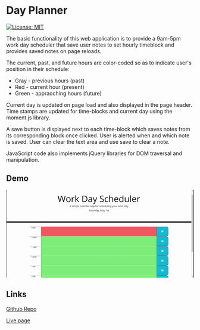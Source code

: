 # Day Planner

[![License: MIT](https://img.shields.io/badge/License-MIT-yellow.svg)](license.txt)

The basic functionality of this web application is to provide a 9am-5pm work day scheduler that save user notes to set hourly timeblock and provides saved notes on page reloads.  

The current, past, and future hours are color-coded so as to indicate user's position in their schedule:
* Gray - previous hours (past)
* Red - current hour (present)
* Green - appraoching hours (future)

Current day is updated on page load and also displayed in the page header.  Time stamps are updated for time-blocks and current day using the moment.js library.

A save button is displayed next to each time-block which saves notes from its corresponding block once clicked.  User is alerted when and which note is saved. User can clear the text area and use save to clear a note.

JavaScript code also implements jQuery libraries for DOM traversal and manipulation.

## Demo

![A user views the color-coded timeblocks and inputs two events, saving one. The page is reloaded and only one persists.](dayplanner.gif)

## Links

[Github Repo](https://github.com/Curtisaurus/dayplanner)

[Live page](https://curtisaurus.github.io/dayplanner/)